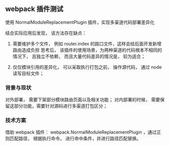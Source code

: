## webpack 插件测试

使用 NormalModuleReplacementPlugin 插件，实现多渠道代码部署差异化

结合实际应用后发现， 该方法存在缺点：

1. 需要维护多个文件， 例如 router.index 的路口文件，这样会给后面开发新增路由造成负担
思考后， 该插件的使用场景，为两种渠道的代码根本不相同的情况下， 且独立不依赖， 而且大量代码差异的情况是， 较为适合；

2. 仅仅模块引用的差异化， 可以采取执行打包之前， 操作源代码， 通过 node 读写目标文件；

### 背景与现状
对外部署， 需要下架部分模块路由页面以及相关功能； 对内部署的时候， 需要保留这部分功能，需要针对源码进行多渠道打包区分；


### 技术方案
借助 webpack 插件： webpack.NormalModuleReplacementPlugin ，通过正则匹配路径， 根据执行命令， 进行命中条件，并进行路径匹配替换。
